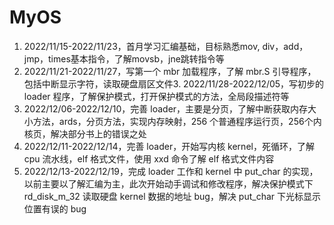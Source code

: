 # MyOS
1. 2022/11/15-2022/11/23，首月学习汇编基础，目标熟悉mov, div，add，jmp，times基本指令，了解movsb，jne跳转指令等
2. 2022/11/21-2022/11/27，写第一个 mbr 加载程序，了解 mbr.S 引导程序，包括中断显示字符，读取硬盘扇区文件3. 2022/11/28-2022/12/05，写初步的 loader 程序，了解保护模式，打开保护模式的方法，全局段描述符等
4. 2022/12/06-2022/12/10，完善 loader，主要是分页，了解中断获取内存大小方法，ards，分页方法，实现内存映射，256 个普通程序运行页，256个内核页，解决部分书上的错误之处
5. 2022/12/11-2022/12/14，完善 loader，开始写内核 kernel，死循环，了解 cpu 流水线，elf 格式文件，使用 xxd 命令了解 elf 格式文件内容
6. 2022/12/13-2022/12/19，完成 loader 工作和 kernel 中 put_char 的实现，以前主要以了解汇编为主，此次开始动手调试和修改程序，解决保护模式下 rd_disk_m_32 读取硬盘 kernel 数据的地址 bug，解决 put_char 下光标显示位置有误的 bug

